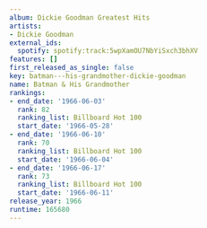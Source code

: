 ```yaml
---
album: Dickie Goodman Greatest Hits
artists:
- Dickie Goodman
external_ids:
  spotify: spotify:track:5wpXamOU7NbYiSxch3bhXV
features: []
first_released_as_single: false
key: batman---his-grandmother-dickie-goodman
name: Batman & His Grandmother
rankings:
- end_date: '1966-06-03'
  rank: 82
  ranking_list: Billboard Hot 100
  start_date: '1966-05-28'
- end_date: '1966-06-10'
  rank: 70
  ranking_list: Billboard Hot 100
  start_date: '1966-06-04'
- end_date: '1966-06-17'
  rank: 73
  ranking_list: Billboard Hot 100
  start_date: '1966-06-11'
release_year: 1966
runtime: 165680
---
```


